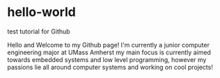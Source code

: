 # hello-world
test tutorial for Github

Hello and Welcome to my Github page! I'm currently a junior computer engineering major at UMass Amherst 
my main focus is currently aimed towards embedded systems and low level programming, however my passions lie all around
computer systems and working on cool projects!
